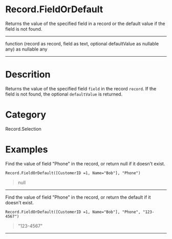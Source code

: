 ﻿# Record.FieldOrDefault
Returns the value of the specified field in a record or the default value if the field is not found.
***
function (record as record, field as text, optional defaultValue as nullable any) as nullable any
***
# Descrition 
Returns the value of the specified field <code>field</code> in the record <code>record</code>. If the field is not found, the optional <code>defaultValue</code> is returned.
# Category 
Record.Selection
# Examples 
Find the value of field "Phone" in the record, or return null if it doesn't exist.
```
Record.FieldOrDefault([CustomerID =1, Name="Bob"], "Phone")
```
> null
***
Find the value of field "Phone" in the record, or return the default if it doesn't exist.
```
Record.FieldOrDefault([CustomerID =1, Name="Bob"], "Phone", "123-4567")
```
> "123-4567"
***
